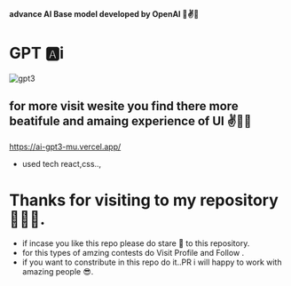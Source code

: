 
#### advance AI Base model developed by OpenAI 💫✌️🚀
# GPT  🅰i 

![gpt3](https://user-images.githubusercontent.com/84271800/220158217-1189184f-4fe3-486e-8d38-acc441300743.png)



## for more visit wesite  you find there more beatifule and amaing experience of UI ✌️💖💫
https://ai-gpt3-mu.vercel.app/
- used tech react,css..,

# Thanks for visiting to my repository 💖😍🌟.
  - if incase you like this repo please do stare 🌟 to this repository.
  - for this types of amzing contests do Visit Profile and Follow .  
  - if you want to constribute in this repo do it..PR i will happy to work with amazing people 😎.


  
  <br> <br> <br> <br> <br> <br> <br> <br> <br> 
